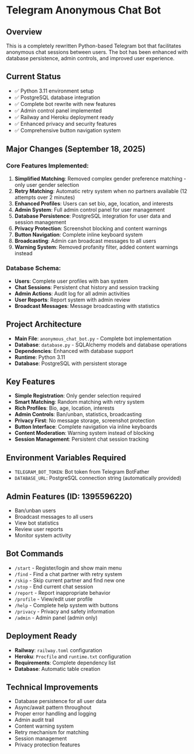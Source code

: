 # Telegram Anonymous Chat Bot

## Overview
This is a completely rewritten Python-based Telegram bot that facilitates anonymous chat sessions between users. The bot has been enhanced with database persistence, admin controls, and improved user experience.

## Current Status
- ✅ Python 3.11 environment setup
- ✅ PostgreSQL database integration
- ✅ Complete bot rewrite with new features
- ✅ Admin control panel implemented
- ✅ Railway and Heroku deployment ready
- ✅ Enhanced privacy and security features
- ✅ Comprehensive button navigation system

## Major Changes (September 18, 2025)
### Core Features Implemented:
1. **Simplified Matching**: Removed complex gender preference matching - only user gender selection
2. **Retry Matching**: Automatic retry system when no partners available (12 attempts over 2 minutes)
3. **Enhanced Profiles**: Users can set bio, age, location, and interests
4. **Admin System**: Full admin control panel for user management
5. **Database Persistence**: PostgreSQL integration for user data and session management
6. **Privacy Protection**: Screenshot blocking and content warnings
7. **Button Navigation**: Complete inline keyboard system
8. **Broadcasting**: Admin can broadcast messages to all users
9. **Warning System**: Removed profanity filter, added content warnings instead

### Database Schema:
- **Users**: Complete user profiles with ban system
- **Chat Sessions**: Persistent chat history and session tracking
- **Admin Actions**: Audit log for all admin activities
- **User Reports**: Report system with admin review
- **Broadcast Messages**: Message broadcasting with statistics

## Project Architecture
- **Main File**: `anonymous_chat_bot.py` - Complete bot implementation
- **Database**: `database.py` - SQLAlchemy models and database operations
- **Dependencies**: Enhanced with database support
- **Runtime**: Python 3.11
- **Database**: PostgreSQL with persistent storage

## Key Features
- **Simple Registration**: Only gender selection required
- **Smart Matching**: Random matching with retry system
- **Rich Profiles**: Bio, age, location, interests
- **Admin Controls**: Ban/unban, statistics, broadcasting
- **Privacy First**: No message storage, screenshot protection
- **Button Interface**: Complete navigation via inline keyboards
- **Content Moderation**: Warning system instead of blocking
- **Session Management**: Persistent chat session tracking

## Environment Variables Required
- `TELEGRAM_BOT_TOKEN`: Bot token from Telegram BotFather
- `DATABASE_URL`: PostgreSQL connection string (automatically provided)

## Admin Features (ID: 1395596220)
- Ban/unban users
- Broadcast messages to all users
- View bot statistics
- Review user reports
- Monitor system activity

## Bot Commands
- `/start` - Register/login and show main menu
- `/find` - Find a chat partner with retry system
- `/skip` - Skip current partner and find new one
- `/stop` - End current chat session
- `/report` - Report inappropriate behavior
- `/profile` - View/edit user profile
- `/help` - Complete help system with buttons
- `/privacy` - Privacy and safety information
- `/admin` - Admin panel (admin only)

## Deployment Ready
- **Railway**: `railway.toml` configuration
- **Heroku**: `Procfile` and `runtime.txt` configuration
- **Requirements**: Complete dependency list
- **Database**: Automatic table creation

## Technical Improvements
- Database persistence for all user data
- Async/await pattern throughout
- Proper error handling and logging
- Admin audit trail
- Content warning system
- Retry mechanism for matching
- Session management
- Privacy protection features